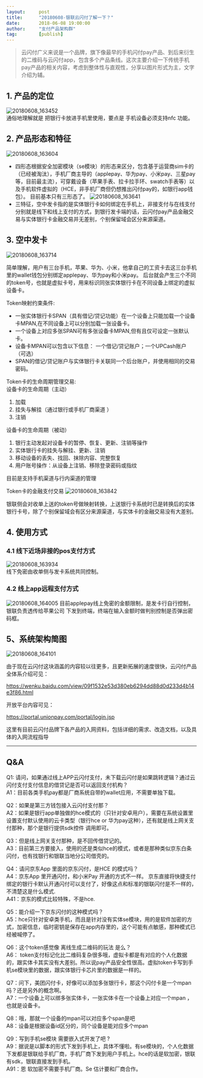 ```yaml
---                                                                         
layout:     post                                            
title:      "20180608-银联云闪付了解一下？"                                                                           
date:       2018-06-08 19:00:00                                                                           
author:     "支付产品架构群"                                      
tag:		[publish]                                
--- 
```



> 云闪付广义来说是一个品牌，旗下像最早的手机闪付pay产品、到后来衍生的二维码与云闪付app，包含多个产品条线。这次主要介绍一下传统手机pay产品的相关内容，考虑到整体性与直观性，分享以图片形式为主，文字介绍为辅。  

## 1. 产品的定位  

![20180608_163452](http://static.cocolian.cn/img/201806/20180608_163452.png)  
通俗地理解就是 把银行卡放进手机里使用，要点是 手机设备必须支持nfc 功能。

## 2. 产品形态和特征

![20180608_163604](http://static.cocolian.cn/img/201806/20180608_163604.png)  

- 四形态根据安全加密模块（se模块）的形态来区分，包含基于运营商sim卡的（已经被淘汰），手机厂商主导的（applepay、华为pay、小米pay、三星pay等，目前最主流），可穿戴设备（苹果手表、拉卡拉手环、swatch手表等）以及手机软件虚拟的（HCE，非手机厂商但仍想推出闪付pay的，如银行app钱包）。 目前基本只有三形态了。
![20180608_163641](http://static.cocolian.cn/img/201806/20180608_163641.png)  
- 三特征，空中发卡指的是实体银行卡如何绑定在手机上，非接支付与在线支付分别就是线下和线上支付的方式，到银行发卡端的话，云闪付pay产品金融交易与实体银行卡金融交易并无差别，个别保留域会区分来源渠道。

## 3. 空中发卡

![20180608_163714](http://static.cocolian.cn/img/201806/20180608_163714.png)

简单理解，用户有三台手机，苹果、华为、小米，他拿自己的工资卡去这三台手机里的wallet钱包分别绑定applepay、华为pay和小米pay。 后台就会产生三个不同的token号，也就是虚拟卡号，用来标识同张实体银行卡在不同设备上绑定的虚拟设备卡。

Token映射约束条件:  
- 一张实体银行卡SPAN（具有借记/贷记功能）在一个设备上只能加载一个设备卡MPAN,在不同设备上可以分别加载一张设备卡。  
- 一个设备上对应多张SPAN可有多张设备卡MPAN,但有且仅可设定一张默认卡。  
- 设备卡MPAN可以包含以下信息： 一个借记/贷记账户；一个UPCash账户（可选） 
- SPAN的借记/贷记账户与实体银行卡关联同一个后台账户，并使用相同的交易密码。

Token卡的生命周期管理交易:  
设备卡的生命周期（主动）  
1. 加载  
2. 挂失与解挂（通过银行或手机厂商渠道  ）
3. 注销   

设备卡的生命周期（被动）  
1. 银行主动发起对设备卡的暂停、恢复、更新、注销等操作    
2. 实体银行卡的挂失与解挂、更新、注销    
3. 移动设备的丢失、找回、抹除内容、完整恢复    
4. 用户账号操作：从设备上注销、移除登录密码或指纹   

目前是支持手机渠道与行内渠道的管理

Token卡的金融支付交易
![20180608_163842](http://static.cocolian.cn/img/201806/20180608_163842.png)

银联侧会对收单上送的token号做映射转换，上送银行卡系统时已是转换后的实体银行卡号，除了个别保留域会有区分来源渠道，与实体卡的金融交易没有大差别。

## 4. 使用方式
### 4.1 线下近场非接的pos支付方式  

![20180608_163934](http://static.cocolian.cn/img/201806/20180608_163934.png)  
线下免密由收单侧与发卡系统共同控制。

### 4.2 线上app远程支付方式  

![20180608_164005](http://static.cocolian.cn/img/201806/20180608_164005.png)
目前applepay线上免密的金额限制，是发卡行自行控制，银联负责透传给苹果公司 下发到终端，终端在输入金额时做判别控制是否弹出密码框。

## 5、系统架构简图

![20180608_164101](http://static.cocolian.cn/img/201806/20180608_164101.png)

由于现在云闪付这块涵盖的内容较以往更多，且更新拓展的速度很快，云闪付产品全体系介绍可见：

https://wenku.baidu.com/view/09f1532e53d380eb6294dd88d0d233d4b14e3f86.html

开放平台内容可见：

https://portal.unionpay.com/portal/login.jsp

这里有目前云闪付品牌下各产品的入网资料，包括详细的需求、改造文档，以及具体的入网流程指导

---

## Q&A

Q1: 请问，如果通过线上APP云闪付支付，未下载云闪付是如果跳转逻辑？通过云闪付支付支付信息的借贷记是否可以返回支付机构？   
A1：目前各类手机pay都是厂商系统自带的wallet应用，不需要单独下载。

Q2：如果是第三方钱包接入云闪付支付那？  
A2：如果是银行app单独做的hce模式的（只针对安卓用户），需要在系统设置里设置支付默认使用的云卡类型（银行hce or 华为pay这种），还有就是线上网关支付那种，那个是银行提供sdk控件 调用即可。

Q3：但是线上网关支付那种，是不回传借贷记的。  
A3：目前第三方要接入，使用的还是类似hce的模式，或者是那种类似京东白条闪付，也有找银行和银联当地分公司借壳的。

Q4：请问京东App 里面的京东闪付，是HCE 的模式吗？   
A4：京东App 里开通闪付，和小米Pay 开通的方式不一样。
京东直接将快捷支付绑定的银行卡默认开通闪付可以支付了，好像这点和标准的银联闪付是不一样的，不清楚这是什么模式.  
A41：京东的模式比较特殊，不是hce.

Q5：能介绍一下京东闪付的这种模式吗？  
A5：hce只针对安卓类手机，而且是针对没有实体se模块，用的是软件加密的方式，加密信息，临时密钥是保存在app内存里的，这个可能有点敏感，那种模式已经被喊停了。

Q6：这个token感觉像 离线生成二维码的玩法 是么？  
A6： token支付标记化比二维码复杂很多哦，虚拟卡都是有对应的个人化数据的，跟实体卡其实没有大差别。所以说pay产品安全性很高。虚拟token卡写到手机se模块里的数据，跟实体银行卡芯片里的数据是一样的。

Q7：问下，美团闪付卡，好像可以添加多张银行卡，那这个闪付卡是一个mpan吗？还是另外的概念啊。  
A7：一个设备上可以绑多张实体卡，一张实体卡在一个设备上对应一个mpan ，也就是设备卡。

Q8：哦，那就一个设备的mpan可以对应多个span是吧  
A8：设备是根据设备id区分的，同个设备是能对应多个mpan

Q9：写到手机se模块 需要嵌入式开发了吧 ?  
A9：据说是以脚本的形式下发到手机上，具体不懂啦。有se模块的，个人化数据下发都是银联给手机厂商，手机厂商下发到用户手机上。hce的话是软加密，银联有sdk，银联直接发到手机。  
A91：恩 软加密不需要手机厂商。Se 估计要和厂商合作。